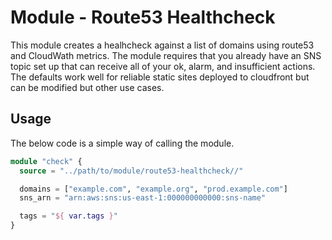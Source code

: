 # Module - Route53 Healthcheck

This module creates a healhcheck against a list of domains using route53 and CloudWath metrics. The
module requires that you already have an SNS topic set up that can receive all of your ok, alarm,
and insufficient actions. The defaults work well for reliable static sites deployed to cloudfront
but can be modified but other use cases.

## Usage

The below code is a simple way of calling the module.

```terraform
module "check" {
  source = "../path/to/module/route53-healthcheck//"

  domains = ["example.com", "example.org", "prod.example.com"]
  sns_arn = "arn:aws:sns:us-east-1:000000000000:sns-name"

  tags = "${ var.tags }"
}
```
